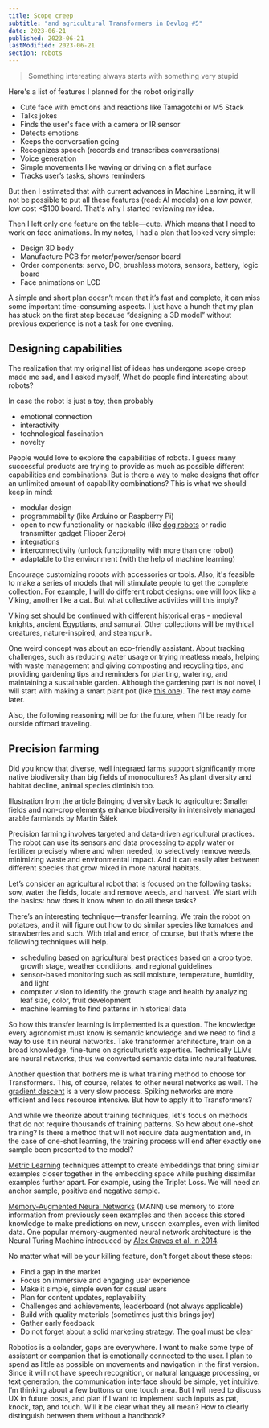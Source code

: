 ```yaml
---
title: Scope creep
subtitle: "and agricultural Transformers in Devlog #5"
date: 2023-06-21
published: 2023-06-21
lastModified: 2023-06-21
section: robots
---
```


> Something interesting always starts with something very stupid

Here's a list of features I planned for the robot originally

- Cute face with emotions and reactions like Tamagotchi or M5 Stack
- Talks jokes
- Finds the user's face with a camera or IR sensor
- Detects emotions
- Keeps the conversation going
- Recognizes speech (records and transcribes conversations)
- Voice generation
- Simple movements like waving or driving on a flat surface
- Tracks user’s tasks, shows reminders

But then I estimated that with current advances in Machine Learning, it will not be possible to put all these features (read: AI models) on a low power, low cost <$100 board. That's why I started reviewing my idea.

Then I left only one feature on the table—cute. Which means that I need to work on face animations. In my notes, I had a plan that looked very simple:

- Design 3D body
- Manufacture PCB for motor/power/sensor board
- Order components: servo, DC, brushless motors, sensors, battery, logic board
- Face animations on LCD

A simple and short plan doesn’t mean that it’s fast and complete, it can miss some important time-consuming aspects. I just have a hunch that my plan has stuck on the first step because “designing a 3D model” without previous experience is not a task for one evening.

## Designing capabilities

The realization that my original list of ideas has undergone scope creep made me sad, and I asked myself, What do people find interesting about robots?

In case the robot is just a toy, then probably

- emotional connection
- interactivity
- technological fascination
- novelty

People would love to explore the capabilities of robots. I guess many successful products are trying to provide as much as possible different capabilities and combinations. But is there a way to make designs that offer an unlimited amount of capability combinations? This is what we should keep in mind:

- modular design
- programmability (like Arduino or Raspberry Pi)
- open to new functionality or hackable (like [dog robots](https://www.youtube.com/live/QAooj0nuQZs?si=0p4BGNxK13kNAKKa) or radio transmitter gadget Flipper Zero)
- integrations
- interconnectivity (unlock functionality with more than one robot)
- adaptable to the environment (with the help of machine learning)

Encourage customizing robots with accessories or tools. Also, it's feasible to make a series of models that will stimulate people to get the complete collection. For example, I will do different robot designs: one will look like a Viking, another like a cat. But what collective activities will this imply?

Viking set should be continued with different historical eras - medieval knights, ancient Egyptians, and samurai. Other collections will be mythical creatures, nature-inspired, and steampunk.

One weird concept was about an eco-friendly assistant. About tracking challenges, such as reducing water usage or trying meatless meals, helping with waste management and giving composting and recycling tips, and providing gardening tips and reminders for planting, watering, and maintaining a sustainable garden. Although the gardening part is not novel, I will start with making a smart plant pot (like [this one](https://www.thingiverse.com/thing:5960590)). The rest may come later.

Also, the following reasoning will be for the future, when I’ll be ready for outside offroad traveling.

## Precision farming

Did you know that diverse, well integraed farms support significantly more native biodiversity than big fields of monocultures? As plant diversity and habitat decline, animal species diminish too.

Illustration from the article Bringing diversity back to agriculture: Smaller fields and non-crop elements enhance biodiversity in intensively managed arable farmlands by Martin Šálek

Precision farming involves targeted and data-driven agricultural practices. The robot can use its sensors and data processing to apply water or fertilizer precisely where and when needed, to selectively remove weeds, minimizing waste and environmental impact. And it can easily alter between different species that grow mixed in more natural habitats.

Let’s consider an agricultural robot that is focused on the following tasks: sow, water the fields, locate and remove weeds, and harvest. We start with the basics: how does it know when to do all these tasks?

There’s an interesting technique—transfer learning. We train the robot on potatoes, and it will figure out how to do similar species like tomatoes and strawberries and such. With trial and error, of course, but that’s where the following techniques will help.

- scheduling based on agricultural best practices based on a crop type, growth stage, weather conditions, and regional guidelines
- sensor-based monitoring such as soil moisture, temperature, humidity, and light
- computer vision to identify the growth stage and health by analyzing leaf size, color, fruit development
- machine learning to find patterns in historical data

So how this transfer learning is implemented is a question. The knowledge every agronomist must know is semantic knowledge and we need to find a way to use it in neural networks. Take transformer architecture, train on a broad knowledge, fine-tune on agriculturist’s expertise. Technically LLMs are neural networks, thus we converted semantic data into neural features.

Another question that bothers me is what training method to choose for Transformers. This, of course, relates to other neural networks as well. The [gradient descent](http://localhost:8000/ai/alternatives-to-gradient-descent) is a very slow process. Spiking networks are more efficient and less resource intensive. But how to apply it to Transformers?

And while we theorize about training techniques, let's focus on methods that do not require thousands of training patterns. So how about one-shot training? Is there a method that will not require data augmentation and, in the case of one-shot learning, the training process will end after exactly one sample been presented to the model?

[Metric Learning](https://contrib.scikit-learn.org/metric-learn/introduction.html) techniques attempt to create embeddings that bring similar examples closer together in the embedding space while pushing dissimilar examples further apart. For example, using the Triplet Loss. We will need an anchor sample, positive and negative sample.

[Memory-Augmented Neural Networks](https://proceedings.mlr.press/v48/santoro16.pdf) (MANN) use memory to store information from previously seen examples and then access this stored knowledge to make predictions on new, unseen examples, even with limited data. One popular memory-augmented neural network architecture is the Neural Turing Machine introduced by [Alex Graves et al. in 2014](https://arxiv.org/abs/1410.5401).

No matter what will be your killing feature, don't forget about these steps:

- Find a gap in the market
- Focus on immersive and engaging user experience
- Make it simple, simple even for casual users
- Plan for content updates, replayability
- Challenges and achievements, leaderboard (not always applicable)
- Build with quality materials (sometimes just this brings joy)
- Gather early feedback
- Do not forget about a solid marketing strategy. The goal must be clear

Robotics is a colander, gaps are everywhere. I want to make some type of assistant or companion that is emotionally connected to the user. I plan to spend as little as possible on movements and navigation in the first version. Since it will not have speech recognition, or natural language processing, or text generation, the communication interface should be simple, yet intuitive. I’m thinking about a few buttons or one touch area. But I will need to discuss UX in future posts, and plan if I want to implement such inputs as pat, knock, tap, and touch. Will it be clear what they all mean? How to clearly distinguish between them without a handbook?